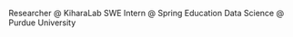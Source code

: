 Researcher @ KiharaLab
SWE Intern @ Spring Education
Data Science @ Purdue University




<!---
KeshavSree/KeshavSree is a ✨ special ✨ repository because its `README.md` (this file) appears on your GitHub profile.
You can click the Preview link to take a look at your changes.
--->
